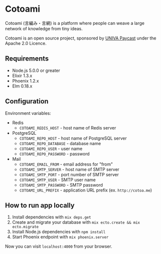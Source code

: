 # Cotoami

Cotoami (言編み・言網) is a platform where people can weave a large network of knowledge from tiny ideas.

Cotoami is an open source project, sponsored by [UNIVA Paycast](https://www.univapay.com) under the Apache 2.0 Licence.

## Requirements

* Node.js 5.0.0 or greater
* Elixir 1.3.x
* Phoenix 1.2.x
* Elm 0.18.x

## Configuration 

Environment variables: 

* Redis
    * `COTOAMI_REDIS_HOST` - host name of Redis server
* PostgreSQL
    * `COTOAMI_REPO_HOST` - host name of PostgreSQL server
    * `COTOAMI_REPO_DATABASE` - database name
    * `COTOAMI_REPO_USER` - user name
    * `COTOAMI_REPO_PASSWORD` - password
* Mail
    * `COTOAMI_EMAIL_FROM` - email address for "from"
    * `COTOAMI_SMTP_SERVER` - host name of SMTP server
    * `COTOAMI_SMTP_PORT` - port number of SMTP server
    * `COTOAMI_SMTP_USER` - SMTP user name
    * `COTOAMI_SMTP_PASSWORD` - SMTP password
    * `COTOAMI_URL_PREFIX` - application URL prefix (ex. `http://cotoa.me`)

## How to run app locally

1. Install dependencies with `mix deps.get`
2. Create and migrate your database with `mix ecto.create && mix ecto.migrate`
3. Install Node.js dependencies with `npm install`
4. Start Phoenix endpoint with `mix phoenix.server`

Now you can visit `localhost:4000` from your browser.
